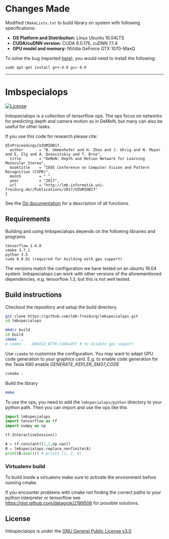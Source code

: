 # Changes Made

Modified `CMakeLists.txt` to build library on system with following specifications:
* __OS Platform and Distribution:__ Linux Ubuntu 16.04LTS
* __CUDA/cuDNN version:__ CUDA 9.0.176, cuDNN 7.1.4
* __GPU model and memory:__ NVidia GeForce GTX 1070-MaxQ

To solve the bug (reported [here](https://github.com/tensorflow/tensorflow/issues/10220)), you would need to install the following:
```
sudo apt-get install g++-4.9 gcc-4.9
```

---

# lmbspecialops

[![License](https://img.shields.io/badge/license-GPLv3-blue.svg)](LICENSE)

lmbspecialops is a collection of tensorflow ops.
The ops focus on networks for predicting depth and camera motion as in DeMoN, but many can also be useful for other tasks.

If you use this code for research please cite:

    @InProceedings{UZUMIDB17,
      author       = "B. Ummenhofer and H. Zhou and J. Uhrig and N. Mayer and E. Ilg and A. Dosovitskiy and T. Brox",
      title        = "DeMoN: Depth and Motion Network for Learning Monocular Stereo",
      booktitle    = "IEEE Conference on Computer Vision and Pattern Recognition (CVPR)",
      month        = " ",
      year         = "2017",
      url          = "http://lmb.informatik.uni-freiburg.de//Publications/2017/UZUMIDB17"
    }


See the [Op documentation](doc/lmbspecialops_doc.md) for a description of all functions.



## Requirements

Building and using lmbspecialops depends on the following libraries and programs

    tensorflow 1.4.0
    cmake 3.7.1
    python 3.5
    cuda 8.0.61 (required for building with gpu support)

The versions match the configuration we have tested on an ubuntu 16.04 system.
lmbspecialops can work with other versions of the aforementioned dependencies, e.g. tensorflow 1.3, but this is not well tested.



## Build instructions


Checkout the repository and setup the build directory.

```bash
git clone https://github.com/lmb-freiburg/lmbspecialops.git
cd lmbspecialops

mkdir build
cd build
cmake ..
# cmake .. -DBUILD_WITH_CUDA=OFF # to disable gpu support
```

Use ```ccmake``` to customize the configuration.
You may want to adapt GPU code generation to your graphics card.
E.g. to enable code generation for the Tesla K80 enable *GENERATE_KEPLER_SM37_CODE*

```bash
ccmake .
```

Build the library

```bash
make
```

To use the ops, you need to add the ```lmbspecialops/python``` directory to your python path.
Then you can import and use the ops like this

```python
import lmbspecialops
import tensorflow as tf
import numpy as np

tf.InteractiveSession()

A = tf.constant([1,2,np.nan])
B = lmbspecialops.replace_nonfinite(A)
print(B.eval()) # prints [1, 2, 0]
```



### Virtualenv build

To build inside a virtualenv make sure to activate the environment before
running cmake.

If you encounter problems with cmake not finding the correct paths to your
python interpreter or tensorflow see https://gist.github.com/datagrok/2199506
for possible solutions.



## License

lmbspecialops is under the [GNU General Public License v3.0](LICENSE.txt)
